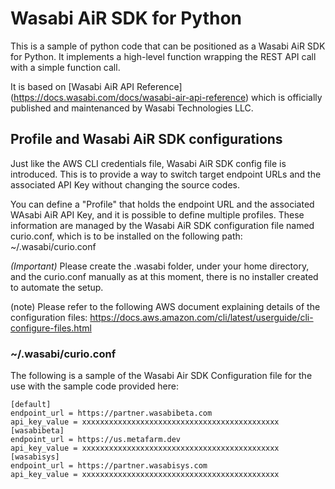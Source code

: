 # Wasabi AiR SDK for Python

This is a sample of python code that can be positioned as a Wasabi AiR SDK for Python. It implements a high-level function wrapping the REST API call with a simple function call.

It is based on [Wasabi AiR API Reference]
(https://docs.wasabi.com/docs/wasabi-air-api-reference) which is officially published and maintenanced by Wasabi Technologies LLC.

## Profile and Wasabi AiR SDK configurations
Just like the AWS CLI credentials file, Wasabi AiR SDK config file is introduced.
This is to provide a way to switch target endpoint URLs and the associated API Key without changing the source codes.

You can define a "Profile" that holds the endpoint URL and the associated WAsabi AiR API Key, and it is possible to define multiple profiles. These information are managed by the Wasabi AiR SDK configuration file named curio.conf, which is to be installed on the following path:
~/.wasabi/curio.conf

*(Important)* Please create the .wasabi folder, under your home directory, and the curio.conf manually as at this moment, there is no installer created to automate the setup.

(note) Please refer to the following AWS document explaining details of the configuration files:
https://docs.aws.amazon.com/cli/latest/userguide/cli-configure-files.html

### ~/.wasabi/curio.conf
The following is a sample of the Wasabi Air SDK Configuration file for the use with the sample code provided here:
```
[default]
endpoint_url = https://partner.wasabibeta.com
api_key_value = xxxxxxxxxxxxxxxxxxxxxxxxxxxxxxxxxxxxxxxxxxxx
[wasabibeta]
endpoint_url = https://us.metafarm.dev
api_key_value = xxxxxxxxxxxxxxxxxxxxxxxxxxxxxxxxxxxxxxxxxxxx
[wasabisys]
endpoint_url = https://partner.wasabisys.com
api_key_value = xxxxxxxxxxxxxxxxxxxxxxxxxxxxxxxxxxxxxxxxxxxx
```